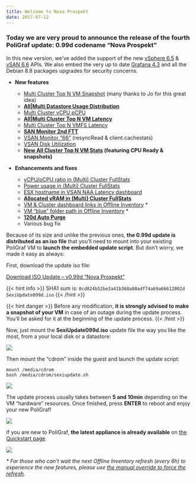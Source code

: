 ```yaml
---
title: Welcome to Nova Prospekt
date: 2017-07-12
---
```



### Today we are very proud to announce the release of the fourth **PoliGraf** update: **0.99d** codename “Nova Prospekt”

In this new version, we’ve added the support of the new [vSphere 6.5](https://pubs.vmware.com/vsphere-65/index.jsp?topic=/com.vmware.wssdk.apiref.doc/index.html&single=true) & [vSAN 6.6](http://www.virtuallyghetto.com/2017/04/new-vsan-management-6-6-api-sdks-clis.html) APIs. We also embed the very up to date [Grafana 4.3](https://grafana.com/blog/2017/05/23/grafana-4.3-release/) and all the Debian 8.8 packages upgrades for security concerns.

*   **New features**
    *   [Multi Cluster Top N VM Snapshot](http://www.poligraf.io/vsphere-sexipanels/#multi-cluster-top-n-vm-snapshot) (many thanks to Jo for this great idea)
    *   **[All|Multi Datastore Usage Distribution](http://www.poligraf.io/vsphere-sexipanels/#datastore-usage-distribution)**
    *   [Multi Cluster vCPU pCPU](http://www.poligraf.io/vsphere-sexipanels/#multi-cluster-vcpu-pcpu)
    *   **[All|Multi Cluster Top N VM Latency](http://www.poligraf.io/vsphere-sexipanels/#top-n-vm-latency)**
    *   [Multi Cluster Top N VMFS Latency](http://www.poligraf.io/vsphere-sexipanels/#top-n-vmfs-latency)
    *   **[SAN Monitor 2nd FTT](http://www.poligraf.io/vsan-sexipanels/#vsan-monitor-2nd-ftt)**
    *   [VSAN Monitor “66”](http://www.poligraf.io/vsan-sexipanels/#vsan-monitor) (resyncRead & client.cachestats)
    *   [VSAN Disk Utilization](http://www.poligraf.io/vsan-sexipanels/#vsan-disk-utilization)
    *   **[New All Cluster Top N VM Stats](http://www.poligraf.io/vsphere-sexipanels/#vsphere-top-n-vm-stats) (featuring CPU Ready & snapshots)**

*   **Enhancements and fixes**
    *   [vCPU/pCPU ratio in (Multi) Cluster FullStats](http://www.poligraf.io/vsphere-sexipanels/#cluster-fullstats)
    *   [Power usage in (Multi) Cluster FullStats](http://www.poligraf.io/vsphere-sexipanels/#cluster-fullstats)
    *   [ESX hostname in VSAN NAA Latency dashboard](http://www.poligraf.io/vsan-sexipanels/#vsan-naa-latency)
    *   **[Allocated vRAM in (Multi) Cluster FullStats](http://www.poligraf.io/vsphere-sexipanels/#cluster-fullstats)**
    *   [VM & Cluster dashboard links in Offline Inventory](http://www.poligraf.io/web-admin/#offline-inventory) \*
    *   [VM “blue” folder path in Offline Inventory](http://www.poligraf.io/web-admin/#offline-inventory) \*
    *   [**120d Auto Purge**](http://www.poligraf.io/web-admin/#house-cleaner)
    *   Various bug fix

Because of its size and unlike the previous ones, **the 0.99d update is distributed as an iso file** that you’ll need to mount into your existing PoliGraf VM to **launch the embedded update script**. But don’t worry, we made it easy as always:

First, download the update iso file:

[Download ISO Update – v0.99d “Nova Prospekt”](http://files.poligraf.io/SexiUpdate099d.iso)

{{< hint info >}}
SHA1 sum is: `0cd824b52be3a41b368a80adf74a69a66612002d SexiUpdate099d.iso`
{{< /hint >}}

{{< hint danger >}}
Before any modification, **it is strongly advised to make a snapshot of your VM** in case of an outage during the update process. You’ll be asked for it at the beginning of the update process.
{{< /hint >}}

Now, just mount the **SexiUpdate099d.iso** update file the way you like the most, from a your local disk or a datastore:

![](/img/poligraf_099d_iso.jpg)

Then mount the “cdrom” inside the guest and launch the update script:

```
mount /media/cdrom
bash /media/cdrom/sexiupdate.sh
```

![](/img/poligraf_099d_sexiupdate.jpg)

The update process usually takes between **5 and 10min** depending on the VM “hardware” resources. Once finished, press **ENTER** to reboot and enjoy your new PoliGraf!

![](/img/poligraf_099d_reboot.jpg)

If you are new to PoliGraf, **the latest appliance is already available** on [the Quickstart page](http://www.poligraf.io/quickstart/).

![](/img/poligraf_crab_v4.jpg)

_\* For those who can’t wait the next Offline Inventory refresh (every 6h) to experience the new features, please use [the manual override to force the refresh](http://www.poligraf.io/web-admin/#refresh-inventory)._